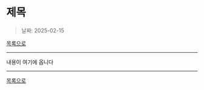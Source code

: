 # 제목

> 날짜: 2025-02-15

[목록으로](https://shiwoo-park.github.io/blog)

---

내용이 여기에 옵니다

---

[목록으로](https://shiwoo-park.github.io/blog)

